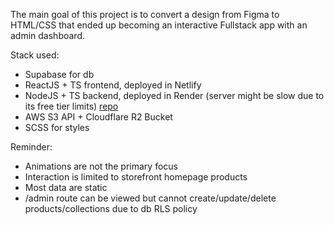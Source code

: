 The main goal of this project is to convert a design from Figma to HTML/CSS that ended up becoming an interactive Fullstack app with an admin dashboard.

Stack used:
- Supabase for db
- ReactJS + TS frontend, deployed in Netlify
- NodeJS + TS backend, deployed in Render (server might be slow due to its free tier limits) [repo](https://github.com/Jtzuya/shopco-server)
- AWS S3 API + Cloudflare R2 Bucket
- SCSS for styles

Reminder:
- Animations are not the primary focus
- Interaction is limited to storefront homepage products
- Most data are static
- /admin route can be viewed but cannot create/update/delete products/collections due to db RLS policy
